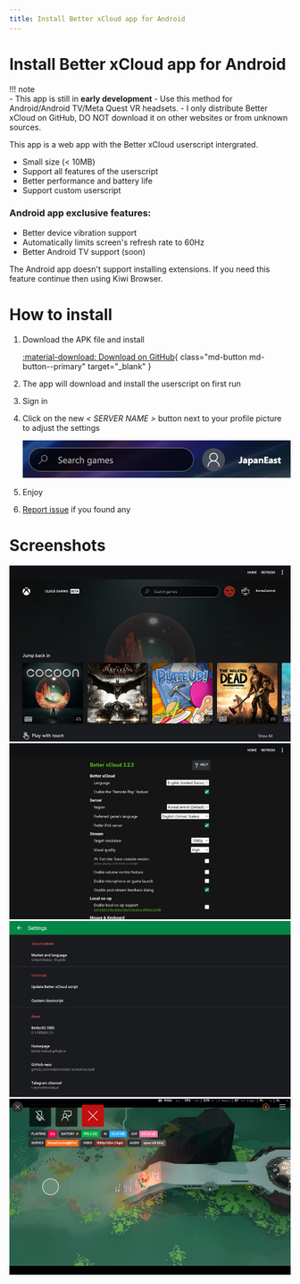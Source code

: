 ```yaml
---
title: Install Better xCloud app for Android
---
```


# Install Better xCloud app for Android

!!! note  
    - This app is still in **early development**
    - Use this method for Android/Android TV/Meta Quest VR headsets.
    - I only distribute Better xCloud on GitHub, DO NOT download it on other websites or from unknown sources.

This app is a web app with the Better xCloud userscript intergrated.  

- Small size (< 10MB)
- Support all features of the userscript
- Better performance and battery life
- Support custom userscript


### Android app exclusive features:
- Better device vibration support
- Automatically limits screen's refresh rate to 60Hz
- Better Android TV support (soon)

The Android app doesn't support installing extensions. If you need this feature continue then using Kiwi Browser.

# How to install

1. Download the APK file and install
    
    [:material-download: Download on GitHub](https://github.com/redphx/better-xcloud-android/releases/latest){ class="md-button md-button--primary" target="_blank" }


2. The app will download and install the userscript on first run

3. Sign in

4. Click on the new *< SERVER NAME >* button next to your profile picture to adjust the settings

    ![Server button](images/server-button.png)

5. Enjoy

6. [Report issue](https://github.com/redphx/better-xcloud-android/issues) if you found any

# Screenshots

![Home](images/android/home.png)  
![Script settings](images/android/script-settings.png)  
![Settings](images/android/settings.png)  
![Playing](images/android/playing.png)  
